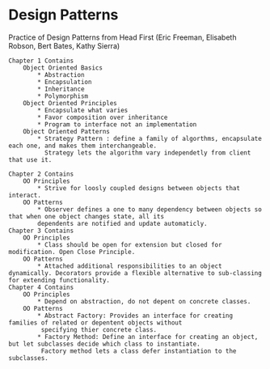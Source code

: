 # Design Patterns

Practice of Design Patterns from Head First (Eric Freeman, Elisabeth Robson, Bert Bates, Kathy Sierra)

    Chapter 1 Contains
        Object Oriented Basics
            * Abstraction
            * Encapsulation
            * Inheritance
            * Polymorphism
        Object Oriented Principles
            * Encapsulate what varies
            * Favor composition over inheritance
            * Program to interface not an implementation
        Object Oriented Patterns
            * Strategy Pattern : define a family of algorthms, encapsulate each one, and makes them interchangeable.
              Strategy lets the algorithm vary independetly from client that use it.

    Chapter 2 Contains
        OO Principles
            * Strive for loosly coupled designs between objects that interact.
        OO Patterns
            * Observer defines a one to many dependency between objects so that when one object changes state, all its
            dependents are notified and update automaticly.
    Chapter 3 Contains
        OO Principles
            * Class should be open for extension but closed for modification. Open Close Principle.
        OO Patterns
            * Attached additional responsibilities to an object dynamically. Decorators provide a flexible alternative to sub-classing for extending functionality.
    Chapter 4 Contains
        OO Principles
            * Depend on abstraction, do not depent on concrete classes.
        OO Patterns
            * Abstract Factory: Provides an interface for creating families of related or depentent objects without
             specifying thier concrete class.
            * Factory Method: Define an interface for creating an object, but let subclasses decide which class to instantiate.
             Factory method lets a class defer instantiation to the subclasses.